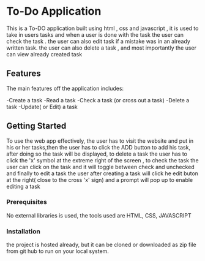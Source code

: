 # To-Do Application
This is a To-DO application built using html , css and javascript , it is used to take in users tasks
and when a user is done with the task the user can check the task . the user can also edit task if a mistake was in an already written task. the user can also delete a task , and most importantly the user can view already created task  



## Features
The main features off the application includes:

-Create a task
-Read a task
-Check a task (or cross out a task)
-Delete a task
-Update( or Edit) a task


## Getting Started
To use the web app effectively, the user has to visit the website and put in his or her tasks,then the user has to click the ADD button to add his task, after doing so the task will be displayed, to delete a task the user has to click the 'x' symbol at the extreme right of the screen , to check the  task the user can click on the task and it will toggle between check and unchecked and finally to edit a task the user after creating a task will click he edit buton at the right( close to the cross 'x' sign) and a prompt will pop up to enable editing a task

### Prerequisites

No external libraries is used, the tools used are HTML, CSS, JAVASCRIPT

### Installation

the project is hosted already, but it can be cloned or downloaded as zip file from git hub to run on your
local system.





